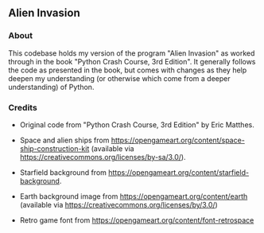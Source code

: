 ## Alien Invasion

### About

This codebase holds my version of the program "Alien Invasion" as worked through in the book "Python Crash Course, 3rd
Edition". It generally follows the code as presented in the book, but comes with changes as they help deepen my
understanding (or otherwise which come from a deeper understanding) of Python.

### Credits

* Original code from "Python Crash Course, 3rd
  Edition" by Eric Matthes.

* Space and alien ships from https://opengameart.org/content/space-ship-construction-kit (available
  via https://creativecommons.org/licenses/by-sa/3.0/).

* Starfield background from https://opengameart.org/content/starfield-background.

* Earth background image from https://opengameart.org/content/earth (available
  via https://creativecommons.org/licenses/by/3.0/)

* Retro game font from https://opengameart.org/content/font-retrospace